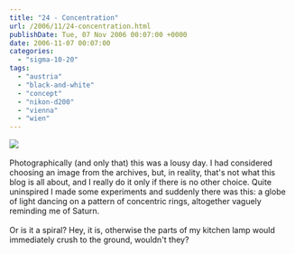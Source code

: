 ```yaml
---
title: "24 - Concentration"
url: /2006/11/24-concentration.html
publishDate: Tue, 07 Nov 2006 00:07:00 +0000
date: 2006-11-07 00:07:00
categories: 
  - "sigma-10-20"
tags: 
  - "austria"
  - "black-and-white"
  - "concept"
  - "nikon-d200"
  - "vienna"
  - "wien"
---
```

<a href="https://d25zfm9zpd7gm5.cloudfront.net/1200x1200/2006/20061107_012732_bw.jpg"><img src="https://d25zfm9zpd7gm5.cloudfront.net/0600x0600/2006/20061107_012732_bw.jpg"/></a><br/><br/>Photographically (and only that) this was a lousy day. I had considered choosing an image from the archives, but, in reality, that's not what this blog is all about, and I really do it only if there is no other choice. Quite uninspired I made some experiments  and suddenly there was this: a globe of light dancing on a pattern of concentric rings, altogether vaguely reminding me of Saturn.<br/><br/>Or is it a spiral? Hey, it is, otherwise the parts of my kitchen lamp would immediately  crush to the ground, wouldn't they?
